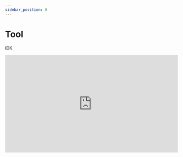 ```yaml
---
sidebar_position: 0
---
```


# Tool

IDK 
<iframe width="560" height="315" src="https://www.youtube.com/embed/cHvhz2SRM04" title="YouTube video player" frameborder="0" allow="accelerometer; autoplay; clipboard-write; encrypted-media; gyroscope; picture-in-picture; web-share" allowfullscreen></iframe>




